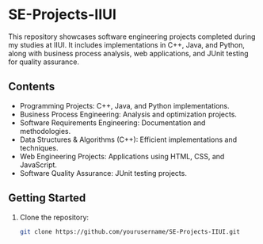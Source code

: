 # SE-Projects-IIUI

This repository showcases software engineering projects completed during my studies at IIUI. It includes implementations in C++, Java, and Python, along with business process analysis, web applications, and JUnit testing for quality assurance.

## Contents

- Programming Projects: C++, Java, and Python implementations.
- Business Process Engineering: Analysis and optimization projects.
- Software Requirements Engineering: Documentation and methodologies.
- Data Structures & Algorithms (C++): Efficient implementations and techniques.
- Web Engineering Projects: Applications using HTML, CSS, and JavaScript.
- Software Quality Assurance: JUnit testing projects.

## Getting Started

1. Clone the repository:
   ```bash
   git clone https://github.com/yourusername/SE-Projects-IIUI.git

